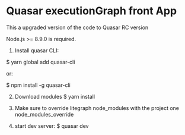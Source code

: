 # Quasar executionGraph front App
This a upgraded version of the code to Quasar RC version

Node.js >= 8.9.0 is required.

1. Install quasar CLI:

$ yarn global add quasar-cli

or:

$ npm install -g quasar-cli


2. Download modules
$ yarn install

3. Make sure to override litegraph node_modules with the project one node_modules_override

4. start dev server:
$ quasar dev
